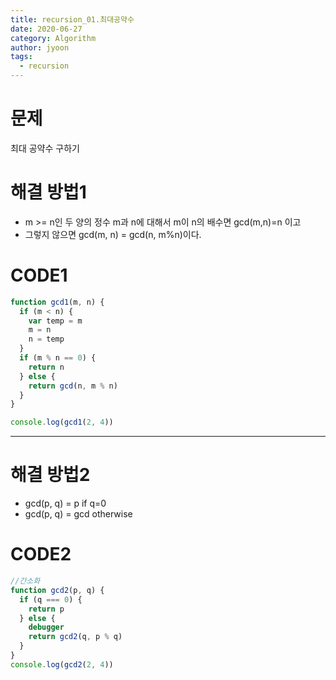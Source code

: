 ```yaml
---
title: recursion_01.최대공약수
date: 2020-06-27
category: Algorithm
author: jyoon
tags:
  - recursion
---
```


# 문제

최대 공약수 구하기

# 해결 방법1

- m >= n인 두 양의 정수 m과 n에 대해서 m이 n의 배수면 gcd(m,n)=n 이고
- 그렇지 않으면 gcd(m, n) = gcd(n, m%n)이다.

# CODE1

```js
function gcd1(m, n) {
  if (m < n) {
    var temp = m
    m = n
    n = temp
  }
  if (m % n == 0) {
    return n
  } else {
    return gcd(n, m % n)
  }
}

console.log(gcd1(2, 4))
```

---

# 해결 방법2

- gcd(p, q) = p if q=0
- gcd(p, q) = gcd otherwise

# CODE2

```js
//간소화
function gcd2(p, q) {
  if (q === 0) {
    return p
  } else {
    debugger
    return gcd2(q, p % q)
  }
}
console.log(gcd2(2, 4))
```
